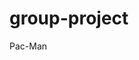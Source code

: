 # group-project

<!DOCTYPE html>
<html>

<head>
    <meta charset="UTF-8">
    <title>Group project</title>
</head>

<body>
    Pac-Man
</body
</html>
